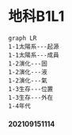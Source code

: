 # 地科B1L1
```mermaid
graph LR
1-1太陽系---起源
1-1太陽系---成員
1-2演化---固
1-2演化---液
1-2演化---氣
1-3生存---位置
1-3生存---外在
1-4年代
```
#### 202109151114